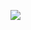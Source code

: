 ![](https://bat.bing.com/action/0?ti=56018282&Ver=2&mid=a4272847-24fa-4d6c-860b-f09531fc8eed&sid=201ffde0635411ee902411d77b750559&vid=20202bf0635411ee9ac03f2e618b0b9f&vids=0&msclkid=N&pi=0&lg=en-US&sw=800&sh=600&sc=24&nwd=1&tl=Shortform%20%7C%20Amplify%20Your%20Influence&p=https%3A%2F%2Fwww.shortform.com%2Fapp%2Fbook%2Famplify-your-influence%2Fexercise-practice-contextualizing-a-main-idea&r=&lt=405&evt=pageLoad&sv=1&rn=932694)
